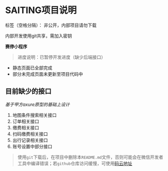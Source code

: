 # SAITING项目说明

标签（空格分隔）： 非公开，内部项目请勿下载


内部开发使用git共享，需加入密钥

 **赛停小程序**

> 进度说明：已暂停开发进度（缺少后端接口）

 - 静态页面已全部完成
 - 部分未完成页面未更新至项目代码中




## 目前缺少的接口 ##
*基于甲方axure原型的基础上设计*

 1. 地图条件搜索相关接口
 2. 订单相关接口
 3. 缴费相关接口
 4. 扫码缴费相关接口
 5. 出行记录相关接口
 6. 账号设置中部分接口



> 使用`git`下载后，在项目中删除本`README.md`文件，否则可能会在微信开发者工具中编译错误；若`github`仓库访问缓慢，可使用[码云地址][1]

 
 


  [1]: https://gitee.com/iAsuma/saiting